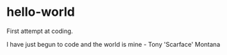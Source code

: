 # hello-world
First attempt at coding. 

I have just begun to code and the world is mine - Tony 'Scarface' Montana

